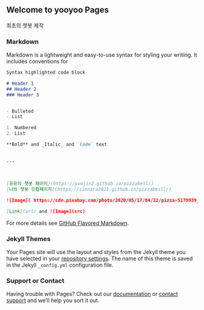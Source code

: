 ## Welcome to yooyoo Pages

최초의 챗봇 제작 

### Markdown

Markdown is a lightweight and easy-to-use syntax for styling your writing. It includes conventions for


```markdown
Syntax highlighted code block

# Header 1
## Header 2
### Header 3


- Bulleted
- List

1. Numbered
2. List

**Bold** and _Italic_ and `Code` text
  
  
---
  
  

[유유의 챗봇 페이지](https://yoojin2.github.io/pizzabell/)
[나의 챗봇 깃헙페이지](https://sinnara2021.github.io/pizzabesll/)

![Image]( https://cdn.pixabay.com/photo/2020/05/17/04/22/pizza-5179939__480.jpg )

[Link](url) and ![Image](src)
```

For more details see [GitHub Flavored Markdown](https://guides.github.com/features/mastering-markdown/).

### Jekyll Themes

Your Pages site will use the layout and styles from the Jekyll theme you have selected in your [repository settings](https://github.com/yoojin2/pizzabell/settings/pages). The name of this theme is saved in the Jekyll `_config.yml` configuration file.

### Support or Contact

Having trouble with Pages? Check out our [documentation](https://docs.github.com/categories/github-pages-basics/) or [contact support](https://support.github.com/contact) and we’ll help you sort it out.



